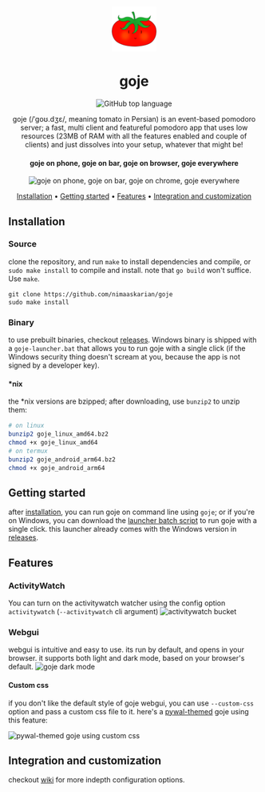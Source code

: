 <div align="center">

 <img src="https://github.com/nimaaskarian/goje/blob/master/httpd/webgui-preact/public/assets/goje-192x192.png" width="90" height="90" title="goje"/>
 
# goje


![GitHub top language](https://img.shields.io/github/languages/top/nimaaskarian/goje?color=blue)

goje (/ˈɡoʊ.dʒɛ/, meaning tomato in Persian) is an event-based pomodoro server;
a fast, multi client and featureful pomodoro app that uses low resources (23MB
of RAM with all the features enabled and couple of clients) and just dissolves
into your setup, whatever that might be!

#### goje on phone, goje on bar, goje on browser, goje everywhere
![goje on phone, goje on bar, goje on chrome, goje everywhere](https://github.com/user-attachments/assets/da2bf498-802b-43ba-8ed9-e462f7b0d0bf)

[Installation](#installation) •
[Getting started](#getting-started) •
[Features](#features) •
[Integration and customization](#integration-and-customization)
</div>

## Installation

### Source
clone the repository, and run `make` to install dependencies and compile, or
`sudo make install` to compile and install. note that `go build` won't suffice.
Use `make`.

```
git clone https://github.com/nimaaskarian/goje
sudo make install
```

### Binary
to use prebuilt binaries, checkout
[releases](https://github.com/nimaaskarian/goje/releases). Windows binary is
shipped with a `goje-launcher.bat` that allows you to run goje with a single
click (if the Windows security thing doesn't scream at you, because the app is
not signed by a developer key).

#### *nix
the *nix versions are bzipped; after downloading, use `bunzip2` to unzip
them:

```bash
# on linux
bunzip2 goje_linux_amd64.bz2
chmod +x goje_linux_amd64
# on termux
bunzip2 goje_android_arm64.bz2
chmod +x goje_android_arm64
```

## Getting started
after [installation](#installation), you can run goje on command line using
`goje`; or if you're on Windows, you can download the [launcher batch
script](https://github.com/nimaaskarian/goje/blob/master/goje-launcher.bat) to
run goje with a single click. this launcher already comes with the Windows
version in [releases](https://github.com/nimaaskarian/goje/releases).

## Features

### ActivityWatch
You can turn on the activitywatch watcher using the config option `activitywatch` (`--activitywatch` cli argument) 
![activitywatch bucket](https://github.com/user-attachments/assets/3bd1ffc6-1cc7-4a6a-a110-728ee1823507)

### Webgui
webgui is intuitive and easy to use. its run by default, and opens in your browser. it supports both light and dark mode, based on your browser's default.
![goje dark mode](https://github.com/user-attachments/assets/a31a8e00-22b6-4b6f-87a1-4a7bc8e0851e)


#### Custom css
if you don't like the default style of goje webgui, you can use `--custom-css`
option and pass a custom css file to it. here's a
[pywal-themed](https://github.com/nimaaskarian/goje/wiki/Pywal-integration) goje
using this feature:

![pywal-themed goje using custom css](https://github.com/user-attachments/assets/d00fa5cd-ab5d-442f-a195-1b233283b896)


## Integration and customization
checkout [wiki](https://github.com/nimaaskarian/goje/wiki) for more indepth
configuration options.
